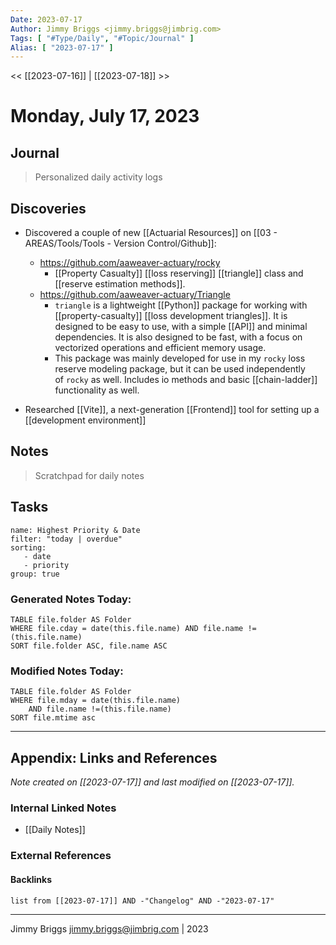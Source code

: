 ```yaml
---
Date: 2023-07-17
Author: Jimmy Briggs <jimmy.briggs@jimbrig.com>
Tags: [ "#Type/Daily", "#Topic/Journal" ]
Alias: [ "2023-07-17" ]
---
```


<< [[2023-07-16]] | [[2023-07-18]] >>

# Monday, July 17, 2023

## Journal

> Personalized daily activity logs






## Discoveries

- Discovered a couple of new [[Actuarial Resources]] on [[03 - AREAS/Tools/Tools - Version Control/Github]]:
	- https://github.com/aaweaver-actuary/rocky
		-  [[Property Casualty]] [[loss reserving]] [[triangle]] class and [[reserve estimation methods]].
	- https://github.com/aaweaver-actuary/Triangle
		- `triangle` is a lightweight [[Python]] package for working with [[property-casualty]] [[loss development triangles]]. It is designed to be easy to use, with a simple [[API]] and minimal dependencies. It is also designed to be fast, with a focus on vectorized operations and efficient memory usage.
		- This package was mainly developed for use in my `rocky` loss reserve modeling package, but it can be used independently of `rocky` as well. Includes io methods and basic [[chain-ladder]] functionality as well.


- Researched [[Vite]], a next-generation [[Frontend]] tool for setting up a [[development environment]]

## Notes

> Scratchpad for daily notes

## Tasks

```todoist
name: Highest Priority & Date
filter: "today | overdue"
sorting: 
   - date
   - priority
group: true
```


### Generated Notes Today:

```dataview
TABLE file.folder AS Folder 
WHERE file.cday = date(this.file.name) AND file.name !=(this.file.name) 
SORT file.folder ASC, file.name ASC
```

### Modified Notes Today:

```dataview
TABLE file.folder AS Folder
WHERE file.mday = date(this.file.name) 
	AND file.name !=(this.file.name)
SORT file.mtime asc
```

***

## Appendix: Links and References

*Note created on [[2023-07-17]] and last modified on [[2023-07-17]].*

### Internal Linked Notes

- [[Daily Notes]]

### External References

#### Backlinks

```dataview
list from [[2023-07-17]] AND -"Changelog" AND -"2023-07-17"
```


***

Jimmy Briggs <jimmy.briggs@jimbrig.com> | 2023